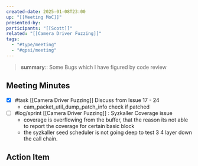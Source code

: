 ```yaml
---
created-date: 2025-01-08T23:00
up: "[[Meeting MoC]]"
presented-by: 
participants: "[[Scott]]"
related: "[[Camera Driver Fuzzing]]"
tags:
  - "#type/meeting"
  - "#qpsi/meeting"
---
```


> **summary**:: Some Bugs which I have figured by code review

## Meeting Minutes

- [x] #task [[Camera Driver Fuzzing]] Discuss from Issue 17 - 24
	- cam_packet_util_dump_patch_info check if patched
- [ ] #log/sprint  [[Camera Driver Fuzzing]] : Syzkaller Coverage issue
	- coverage is overflowing from the buffer, that the reason its not able to report the coverage for certain basic block
	- the syzkaller seed scheduler is not going deep to test 3 4 layer down the call chain.

## Action Item